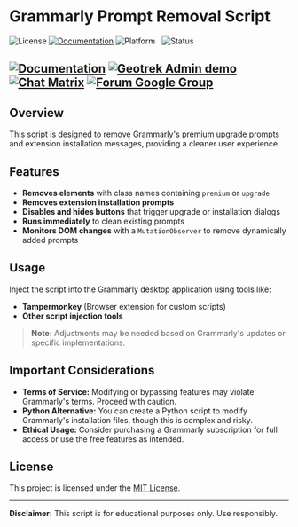 # Grammarly Prompt Removal Script

![License](https://img.shields.io/badge/License-MIT-blue.svg)  [![Documentation](https://img.shields.io/badge/Documentation-red.svg)](https://geotrek.readthedocs.io/)  ![Platform](https://img.shields.io/badge/Platform-Windows%7CMac%7CLinux-green) &nbsp; ![Status](https://img.shields.io/badge/Status-Experimental-orange) 




<a href="https://geotrek.readthedocs.io/" rel="nofollow"><img alt="Documentation" src="https://img.shields.io/badge/Documentation-red.svg" style="max-width:100%;"></a>
<a href="https://demo-admin.geotrek.fr/" rel="nofollow"><img alt="Geotrek Admin demo" src="https://img.shields.io/badge/Demo-purple.svg" style="max-width:100%;"></a>
<a href="https://matrix.to/#/%23geotrek:matrix.org" rel="nofollow"><img alt="Chat Matrix" src="https://img.shields.io/badge/Chat-blue.svg" style="max-width:100%;"></a>
<a href="https://groups.google.com/g/geotrek-fr" rel="nofollow"><img alt="Forum Google Group" src="https://img.shields.io/badge/Forum-brightgreen.svg" style="max-width:100%;"></a>
---

## Overview
This script is designed to remove Grammarly's premium upgrade prompts and extension installation messages, providing a cleaner user experience.

## Features
- **Removes elements** with class names containing `premium` or `upgrade`
- **Removes extension installation prompts**
- **Disables and hides buttons** that trigger upgrade or installation dialogs
- **Runs immediately** to clean existing prompts
- **Monitors DOM changes** with a `MutationObserver` to remove dynamically added prompts

## Usage
Inject the script into the Grammarly desktop application using tools like:
- **Tampermonkey** (Browser extension for custom scripts)
- **Other script injection tools**

> **Note:** Adjustments may be needed based on Grammarly's updates or specific implementations.

## Important Considerations
- **Terms of Service:** Modifying or bypassing features may violate Grammarly's terms. Proceed with caution.
- **Python Alternative:** You can create a Python script to modify Grammarly's installation files, though this is complex and risky.
- **Ethical Usage:** Consider purchasing a Grammarly subscription for full access or use the free features as intended.

## License
This project is licensed under the [MIT License](LICENSE).

---

**Disclaimer:** This script is for educational purposes only. Use responsibly.


